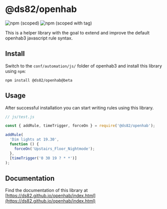 # @ds82/openhab

![npm (scoped)](https://img.shields.io/npm/v/%40ds82/openhab) ![npm (scoped with tag)](https://img.shields.io/npm/v/%40ds82/openhab/beta)

This is a helper library with the goal to extend and improve the default openhab3 javascript rule syntax.

## Install

Switch to the `conf/automation/js/` folder of openhab3 and install this library using `npm`:

```
npm install @ds82/openhab@beta
```

## Usage

After successful installation you can start writing rules using this library.

```ts
// js/test.js

const { addRule, timeTrigger, forceOn } = require('@ds82/openhab');

addRule(
  'Dim lights at 19.30',
  function () {
    forceOn('Upstairs_Floor_Nightmode');
  },
  [timeTrigger('0 30 19 ? * *')]
);
```

## Documentation

Find the documentation of this library at [https://ds82.github.io/openhab/index.html](https://ds82.github.io/openhab/index.html)
